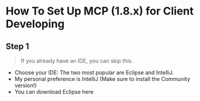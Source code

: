 # How To Set Up MCP (1.8.x) for Client Developing

## Step 1 
> If you already have an IDE, you can skip this.
- Choose your IDE: The two most popular are Eclipse and IntelliJ.
- My personal preference is IntelliJ (Make sure to install the Community version!)
- You can download Eclipse here
